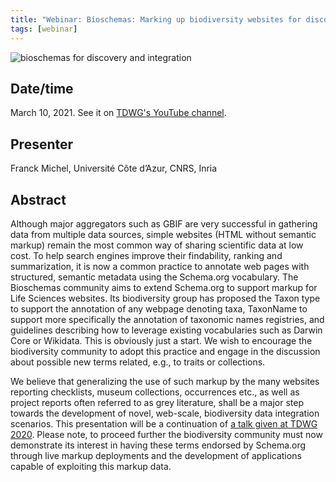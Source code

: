 ```yaml
---
title: "Webinar: Bioschemas: Marking up biodiversity websites for discovery and web-scale integration"
tags: [webinar]
---
```

 
![bioschemas for discovery and integration](https://static.tdwg.org/images/articles/webinars/2021-02-bioschemas-franck-michel-webinar.png)

## Date/time

March 10, 2021. See it on [TDWG's YouTube channel](https://youtu.be/ueg5Fi6kgGA).

## Presenter

Franck Michel, Université Côte d’Azur, CNRS, Inria

## Abstract

Although major aggregators such as GBIF are very successful in gathering data from multiple data sources, simple websites (HTML without semantic markup) remain the most common way of sharing scientific data at low cost. To help search engines improve their findability, ranking and summarization, it is now a common practice to annotate web pages with structured, semantic metadata using the Schema.org vocabulary. The Bioschemas community aims to extend Schema.org to support markup for Life Sciences websites. Its biodiversity group has proposed the Taxon type to support the annotation of any webpage denoting taxa, TaxonName to support more specifically the annotation of taxonomic names registries, and guidelines describing how to leverage existing vocabularies such as Darwin Core or Wikidata. This is obviously just a start. We wish to encourage the biodiversity community to adopt this practice and engage in the discussion about possible new terms related, e.g., to traits or collections. 

We believe that generalizing the use of such markup by the many websites reporting checklists, museum collections, occurrences etc., as well as project reports often referred to as grey literature, shall be a major step towards the development of novel, web-scale, biodiversity data integration scenarios. This presentation will be a continuation of [a talk given at TDWG 2020](https://biss.pensoft.net/article/59046/list/19/). Please note, to proceed further the biodiversity community must now demonstrate its interest in having these terms endorsed by Schema.org through live markup deployments and the development of applications capable of exploiting this markup data.
